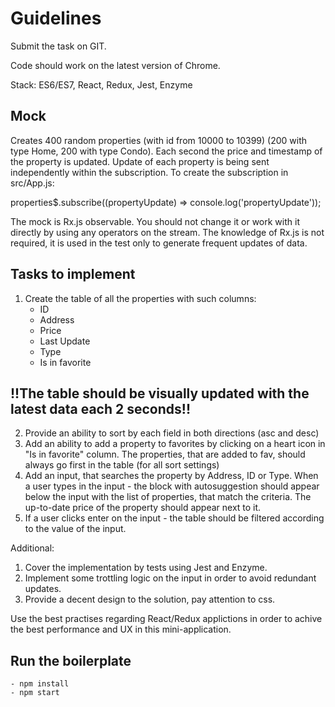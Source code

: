# Guidelines
Submit the task on GIT.

Code should work on the latest version of Chrome.

Stack: ES6/ES7, React, Redux, Jest, Enzyme

## Mock

Creates 400 random properties (with id from 10000 to 10399) (200 with type Home,  200 with type Condo).
Each second the price and timestamp of the property is updated. Update of each property is being sent independently
within the subscription.
To create the subscription in src/App.js:

properties$.subscribe((propertyUpdate) => console.log('propertyUpdate'));

The mock is Rx.js observable. You should not change it or work with it directly by using any operators on the stream.
The knowledge of Rx.js is not required, it is used in the test only to generate frequent updates of data.

## Tasks to implement

1. Create the table of all the properties with such columns:
    - ID
    - Address
    - Price
    - Last Update
    - Type
    - Is in favorite

## !!The table should be visually updated with the latest data each 2 seconds!!

2. Provide an ability to sort by each field in both directions (asc and desc)
3. Add an ability to add a property to favorites by clicking on a heart icon in "Is in favorite" column.
The properties, that are added to fav, should always go first in the table (for all sort settings)
4. Add an input, that searches the property by Address, ID or Type. When a user types in the input - the block with
autosuggestion should appear below the input with the list of properties, that match the criteria. The up-to-date price
of the property should appear next to it.
5. If a user clicks enter on the input - the table should be filtered according to the value of the input.

Additional:
1) Cover the implementation by tests using Jest and Enzyme.
2) Implement some trottling logic on the input in order to avoid redundant updates.
3) Provide a decent design to the solution, pay attention to css.

Use the best practises regarding React/Redux applictions in order to achive the best performance and UX in this
mini-application.

## Run the boilerplate
    - npm install
    - npm start
